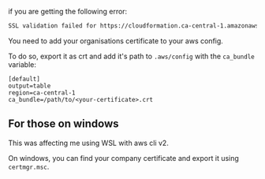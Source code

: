 if you are getting the following error:

```BASH
SSL validation failed for https://cloudformation.ca-central-1.amazonaws.com/ [SSL: CERTIFICATE_VERIFY_FAILED] certificate verify failed: self-signed certificate in certificate chain (_ssl.c:1010)
```

You need to add your organisations certificate to your aws config.

To do so, export it as crt and add it's path to `.aws/config` with the `ca_bundle` variable:

```config
[default]
output=table
region=ca-central-1
ca_bundle=/path/to/<your-certificate>.crt
```

## For those on windows

This was affecting me using WSL with aws cli v2. 

On windows, you can find your company certificate and export it using `certmgr.msc`. 

